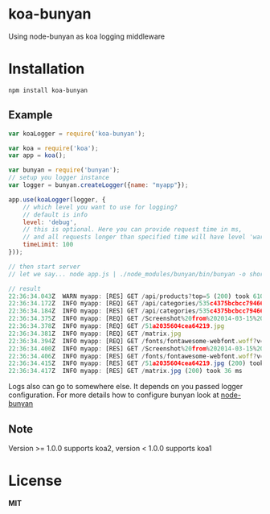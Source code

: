 koa-bunyan
==========

Using node-bunyan as koa logging middleware

# Installation

```
npm install koa-bunyan
```

## Example
```Javascript
var koaLogger = require('koa-bunyan');

var koa = require('koa');
var app = koa();

var bunyan = require('bunyan');
// setup you logger instance
var logger = bunyan.createLogger({name: "myapp"});

app.use(koaLogger(logger, {
    // which level you want to use for logging?
    // default is info
    level: 'debug',
    // this is optional. Here you can provide request time in ms,
    // and all requests longer than specified time will have level 'warn'
    timeLimit: 100
}));

// then start server
// let we say... node app.js | ./node_modules/bunyan/bin/bunyan -o short

// result
22:36:34.043Z  WARN myapp: [RES] GET /api/products?top=5 (200) took 610 ms
22:36:34.172Z  INFO myapp: [REQ] GET /api/categories/535c4375bcbcc794660b6c1d
22:36:34.184Z  INFO myapp: [RES] GET /api/categories/535c4375bcbcc794660b6c1d (200) took 12 ms
22:36:34.375Z  INFO myapp: [REQ] GET /Screenshot%20from%202014-03-15%2011:17:20.png
22:36:34.378Z  INFO myapp: [REQ] GET /51a2035604cea64219.jpg
22:36:34.381Z  INFO myapp: [REQ] GET /matrix.jpg
22:36:34.394Z  INFO myapp: [REQ] GET /fonts/fontawesome-webfont.woff?v=4.1.0
22:36:34.400Z  INFO myapp: [RES] GET /Screenshot%20from%202014-03-15%2011:17:20.png (200) took 26 ms
22:36:34.406Z  INFO myapp: [RES] GET /fonts/fontawesome-webfont.woff?v=4.1.0 (200) took 12 ms
22:36:34.415Z  INFO myapp: [RES] GET /51a2035604cea64219.jpg (200) took 38 ms
22:36:34.417Z  INFO myapp: [RES] GET /matrix.jpg (200) took 36 ms
```

Logs also can go to somewhere else. It depends on you passed logger configuration. 
For more details how to configure bunyan look at [node-bunyan](https://github.com/trentm/node-bunyan)

## Note

Version >= 1.0.0 supports koa2, version < 1.0.0 supports koa1

# License
**MIT**
